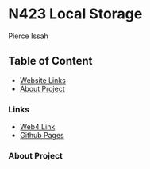 # N423 Local Storage

Pierce Issah

## Table of Content

- [Website Links](#links)
- [About Project](#about-project)

### Links

- [Web4 Link]()
- [Github Pages](https://pjiceskull.github.io/N423-Local-Storage/)

### About Project
